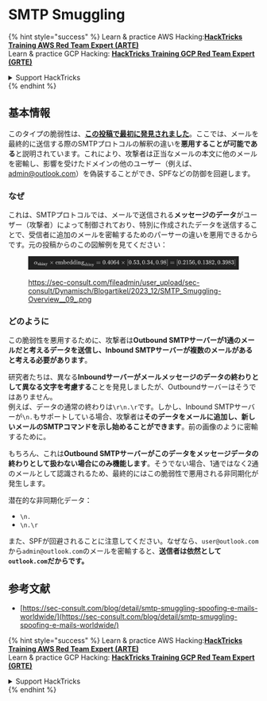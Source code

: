 # SMTP Smuggling

{% hint style="success" %}
Learn & practice AWS Hacking:<img src="../../.gitbook/assets/arte.png" alt="" data-size="line">[**HackTricks Training AWS Red Team Expert (ARTE)**](https://training.hacktricks.xyz/courses/arte)<img src="../../.gitbook/assets/arte.png" alt="" data-size="line">\
Learn & practice GCP Hacking: <img src="../../.gitbook/assets/grte.png" alt="" data-size="line">[**HackTricks Training GCP Red Team Expert (GRTE)**<img src="../../.gitbook/assets/grte.png" alt="" data-size="line">](https://training.hacktricks.xyz/courses/grte)

<details>

<summary>Support HackTricks</summary>

* Check the [**subscription plans**](https://github.com/sponsors/carlospolop)!
* **Join the** 💬 [**Discord group**](https://discord.gg/hRep4RUj7f) or the [**telegram group**](https://t.me/peass) or **follow** us on **Twitter** 🐦 [**@hacktricks\_live**](https://twitter.com/hacktricks\_live)**.**
* **Share hacking tricks by submitting PRs to the** [**HackTricks**](https://github.com/carlospolop/hacktricks) and [**HackTricks Cloud**](https://github.com/carlospolop/hacktricks-cloud) github repos.

</details>
{% endhint %}

## 基本情報

このタイプの脆弱性は、[**この投稿で最初に発見されました**](https://sec-consult.com/blog/detail/smtp-smuggling-spoofing-e-mails-worldwide/)。ここでは、メールを最終的に送信する際のSMTPプロトコルの解釈の違いを**悪用することが可能である**と説明されています。これにより、攻撃者は正当なメールの本文に他のメールを密輸し、影響を受けたドメインの他のユーザー（例えば、admin@outlook.com）を偽装することができ、SPFなどの防御を回避します。

### なぜ

これは、SMTPプロトコルでは、メールで送信される**メッセージのデータ**がユーザー（攻撃者）によって制御されており、特別に作成されたデータを送信することで、受信者に追加のメールを密輸するためのパーサーの違いを悪用できるからです。元の投稿からのこの図解例を見てください：

<figure><img src="../../.gitbook/assets/image (8) (1).png" alt=""><figcaption><p><a href="https://sec-consult.com/fileadmin/user_upload/sec-consult/Dynamisch/Blogartikel/2023_12/SMTP_Smuggling-Overview__09_.png">https://sec-consult.com/fileadmin/user_upload/sec-consult/Dynamisch/Blogartikel/2023_12/SMTP_Smuggling-Overview__09_.png</a></p></figcaption></figure>

### どのように

この脆弱性を悪用するために、攻撃者は**Outbound SMTPサーバーが1通のメールだと考えるデータを送信し、Inbound SMTPサーバーが複数のメールがあると考える必要があります**。

研究者たちは、異なる**Inboundサーバーがメールメッセージのデータの終わりとして異なる文字を考慮する**ことを発見しましたが、Outboundサーバーはそうではありません。\
例えば、データの通常の終わりは`\r\n.\r`です。しかし、Inbound SMTPサーバーが`\n.`もサポートしている場合、攻撃者は**そのデータをメールに追加し、新しいメールのSMTPコマンドを示し始めることができます**。前の画像のように密輸するために。

もちろん、これは**Outbound SMTPサーバーがこのデータをメッセージデータの終わりとして扱わない場合にのみ機能します**。そうでない場合、1通ではなく2通のメールとして認識されるため、最終的にはこの脆弱性で悪用される非同期化が発生します。

潜在的な非同期化データ：

* `\n.`
* `\n.\r`

また、SPFが回避されることに注意してください。なぜなら、`user@outlook.com`から`admin@outlook.com`のメールを密輸すると、**送信者は依然として`outlook.com`だからです。**

## **参考文献**

* [https://sec-consult.com/blog/detail/smtp-smuggling-spoofing-e-mails-worldwide/](https://sec-consult.com/blog/detail/smtp-smuggling-spoofing-e-mails-worldwide/)

{% hint style="success" %}
Learn & practice AWS Hacking:<img src="../../.gitbook/assets/arte.png" alt="" data-size="line">[**HackTricks Training AWS Red Team Expert (ARTE)**](https://training.hacktricks.xyz/courses/arte)<img src="../../.gitbook/assets/arte.png" alt="" data-size="line">\
Learn & practice GCP Hacking: <img src="../../.gitbook/assets/grte.png" alt="" data-size="line">[**HackTricks Training GCP Red Team Expert (GRTE)**<img src="../../.gitbook/assets/grte.png" alt="" data-size="line">](https://training.hacktricks.xyz/courses/grte)

<details>

<summary>Support HackTricks</summary>

* Check the [**subscription plans**](https://github.com/sponsors/carlospolop)!
* **Join the** 💬 [**Discord group**](https://discord.gg/hRep4RUj7f) or the [**telegram group**](https://t.me/peass) or **follow** us on **Twitter** 🐦 [**@hacktricks\_live**](https://twitter.com/hacktricks\_live)**.**
* **Share hacking tricks by submitting PRs to the** [**HackTricks**](https://github.com/carlospolop/hacktricks) and [**HackTricks Cloud**](https://github.com/carlospolop/hacktricks-cloud) github repos.

</details>
{% endhint %}

